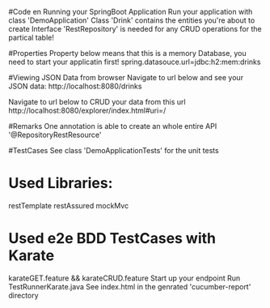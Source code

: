#Code en Running your SpringBoot Application
Run your application with class 'DemoApplication'
Class 'Drink' contains the entities you're about to create
Interface 'RestRepository' is needed for any CRUD operations for the partical table!

#Properties
Property below means that this is a memory Database, you need to start your applicatin first!
spring.datasouce.url=jdbc:h2:mem:drinks

#Viewing JSON Data from browser
Navigate to url below and see your JSON data:
http://localhost:8080/drinks

Navigate to url below to CRUD your data from this url
http://localhost:8080/explorer/index.html#uri=/

#Remarks
One annotation is able to create an whole entire API '@RepositoryRestResource'


#TestCases
See class 'DemoApplicationTests' for the unit tests

# Used Libraries:
restTemplate
restAssured
mockMvc

# Used e2e BDD TestCases with Karate
karateGET.feature && karateCRUD.feature
Start up your endpoint
Run TestRunnerKarate.java
See index.html in the genrated 'cucumber-report' directory


